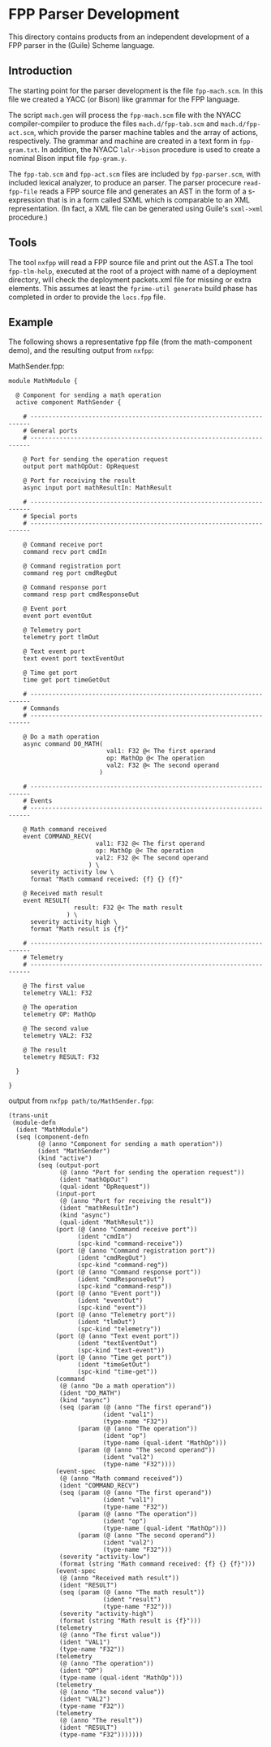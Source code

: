 # FPP Parser Development

This directory contains products from an independent development 
of a FPP parser in the (Guile) Scheme language.

## Introduction

The starting point for the parser development is the file
`fpp-mach.scm`.  In this file we created a YACC (or Bison) like 
grammar for the FPP language.   

The script `mach.gen` will process the `fpp-mach.scm` file with
the NYACC compiler-compiler to produce the files `mach.d/fpp-tab.scm`
and `mach.d/fpp-act.scm`, which provide the parser machine tables
and the array of actions, respectively.   The grammar and machine
are created in a text form in `fpp-gram.txt`.  In addition, the NYACC
`lalr->bison` procedure is used to create a nominal Bison input 
file `fpp-gram.y`.

The `fpp-tab.scm` and `fpp-act.scm` files are included by 
`fpp-parser.scm`, with included lexical analyzer, to produce
an parser.  The parser procecure `read-fpp-file` reads a FPP
source file and generates an AST in the form of a s-expression
that is in a form called SXML which is comparable to an XML 
representation.  (In fact, a XML file can be generated using 
Guile's `sxml->xml` procedure.)

## Tools

The tool `nxfpp` will read a FPP source file and print out the
AST.a  The tool `fpp-tlm-help`, executed at the root of a project
with name of a deployment directory, will check the deployment
packets.xml file for missing or extra elements.   This assumes
at least the `fprime-util generate` build phase has completed
in order to provide the `locs.fpp` file.


## Example

The following shows a representative fpp file (from the math-component demo), 
and the resulting output from `nxfpp`:

MathSender.fpp:
```
module MathModule {

  @ Component for sending a math operation
  active component MathSender {

    # ----------------------------------------------------------------------
    # General ports
    # ----------------------------------------------------------------------

    @ Port for sending the operation request
    output port mathOpOut: OpRequest

    @ Port for receiving the result
    async input port mathResultIn: MathResult

    # ----------------------------------------------------------------------
    # Special ports
    # ----------------------------------------------------------------------

    @ Command receive port
    command recv port cmdIn

    @ Command registration port
    command reg port cmdRegOut

    @ Command response port
    command resp port cmdResponseOut

    @ Event port
    event port eventOut

    @ Telemetry port
    telemetry port tlmOut

    @ Text event port
    text event port textEventOut

    @ Time get port
    time get port timeGetOut

    # ----------------------------------------------------------------------
    # Commands
    # ----------------------------------------------------------------------

    @ Do a math operation
    async command DO_MATH(
                           val1: F32 @< The first operand
                           op: MathOp @< The operation
                           val2: F32 @< The second operand
                         )

    # ----------------------------------------------------------------------
    # Events
    # ----------------------------------------------------------------------

    @ Math command received
    event COMMAND_RECV(
                        val1: F32 @< The first operand
                        op: MathOp @< The operation
                        val2: F32 @< The second operand
                      ) \
      severity activity low \
      format "Math command received: {f} {} {f}"

    @ Received math result
    event RESULT(
                  result: F32 @< The math result
                ) \
      severity activity high \
      format "Math result is {f}"

    # ----------------------------------------------------------------------
    # Telemetry
    # ----------------------------------------------------------------------

    @ The first value
    telemetry VAL1: F32

    @ The operation
    telemetry OP: MathOp

    @ The second value
    telemetry VAL2: F32

    @ The result
    telemetry RESULT: F32

  }

}
```

output from `nxfpp path/to/MathSender.fpp`:
```
(trans-unit
 (module-defn
  (ident "MathModule")
  (seq (component-defn
        (@ (anno "Component for sending a math operation"))
        (ident "MathSender")
        (kind "active")
        (seq (output-port
              (@ (anno "Port for sending the operation request"))
              (ident "mathOpOut")
              (qual-ident "OpRequest"))
             (input-port
              (@ (anno "Port for receiving the result"))
              (ident "mathResultIn")
              (kind "async")
              (qual-ident "MathResult"))
             (port (@ (anno "Command receive port"))
                   (ident "cmdIn")
                   (spc-kind "command-receive"))
             (port (@ (anno "Command registration port"))
                   (ident "cmdRegOut")
                   (spc-kind "command-reg"))
             (port (@ (anno "Command response port"))
                   (ident "cmdResponseOut")
                   (spc-kind "command-resp"))
             (port (@ (anno "Event port"))
                   (ident "eventOut")
                   (spc-kind "event"))
             (port (@ (anno "Telemetry port"))
                   (ident "tlmOut")
                   (spc-kind "telemetry"))
             (port (@ (anno "Text event port"))
                   (ident "textEventOut")
                   (spc-kind "text-event"))
             (port (@ (anno "Time get port"))
                   (ident "timeGetOut")
                   (spc-kind "time-get"))
             (command
              (@ (anno "Do a math operation"))
              (ident "DO_MATH")
              (kind "async")
              (seq (param (@ (anno "The first operand"))
                          (ident "val1")
                          (type-name "F32"))
                   (param (@ (anno "The operation"))
                          (ident "op")
                          (type-name (qual-ident "MathOp")))
                   (param (@ (anno "The second operand"))
                          (ident "val2")
                          (type-name "F32"))))
             (event-spec
              (@ (anno "Math command received"))
              (ident "COMMAND_RECV")
              (seq (param (@ (anno "The first operand"))
                          (ident "val1")
                          (type-name "F32"))
                   (param (@ (anno "The operation"))
                          (ident "op")
                          (type-name (qual-ident "MathOp")))
                   (param (@ (anno "The second operand"))
                          (ident "val2")
                          (type-name "F32")))
              (severity "activity-low")
              (format (string "Math command received: {f} {} {f}")))
             (event-spec
              (@ (anno "Received math result"))
              (ident "RESULT")
              (seq (param (@ (anno "The math result"))
                          (ident "result")
                          (type-name "F32")))
              (severity "activity-high")
              (format (string "Math result is {f}")))
             (telemetry
              (@ (anno "The first value"))
              (ident "VAL1")
              (type-name "F32"))
             (telemetry
              (@ (anno "The operation"))
              (ident "OP")
              (type-name (qual-ident "MathOp")))
             (telemetry
              (@ (anno "The second value"))
              (ident "VAL2")
              (type-name "F32"))
             (telemetry
              (@ (anno "The result"))
              (ident "RESULT")
              (type-name "F32")))))))
```
